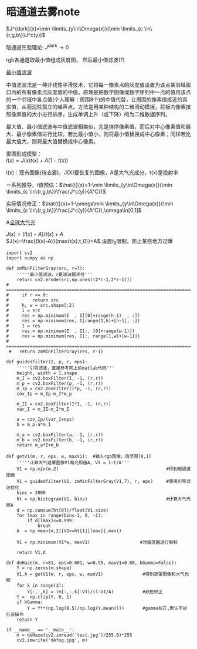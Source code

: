 # 暗通道去雾note
$J^{dark}(x)=\min \limits_{y\in\Omega(x)}(\min \limits_{c \in\{r,g,b\}}J^c(y))$

暗通道先验理论: $J^{dark} \rightarrow 0$

rgb各通道取最小值组成灰度图，
然后最小值滤波(?)

[最小值滤波](https://blog.csdn.net/imwtj123/article/details/79828998)

中值滤波法是一种非线性平滑技术，它将每一像素点的灰度值设置为该点某邻域窗口内的所有像素点灰度值的中值。原理是把数字图像或数字序列中一点的值用该点的一个邻域中各点值(个人理解：周围8个)的中值代替，让周围的像素值接近的真实值，从而消除孤立的噪声点。方法是用某种结构的二维滑动模板，将板内像素按照像素值的大小进行排序，生成单调上升（或下降）的为二维数据序列。

最大值、最小值滤波与中值滤波相类似，先是排序像素值，而后对中心像素值和最大、最小像素值进行比较。若比最小值小，则将最小值替换成中心像素；同样若比最大值大，则将最大值替换成中心像素。

雾图形成模型：\
$I(x)=J(x)t(x)+A(1-t(x))$

I(x)：现有图像(待去雾)，J(X)要恢复的图像，A是大气光成分，t(x)是投射率

一系列推导，t值预估：$\hat{t}(x)=1-\min \limits_{y\in\Omega(x)}(\min \limits_{c \in\{r,g,b\}}\frac{J^c(y)}{A^C})$

实际情况修正：$\hat{t}(x)=1-\omega\min \limits_{y\in\Omega(x)}(\min \limits_{c \in\{r,g,b\}}\frac{J^c(y)}{A^C}),\omega\in[0,1]$

A[全球大气光](https://blog.csdn.net/yinhou1771/article/details/81070803)

$J(x)=(I(x)-A)/t(x)+A$\
$J(x)=\frac{(I(x)-A)}{max(t(x),t_0)}+A$,设置$t_0$限制，防止某些地方过曝
```
import cv2  
import numpy as np  
   
def zmMinFilterGray(src, r=7):  
    '''''最小值滤波，r是滤波器半径'''  
    return cv2.erode(src,np.ones((2*r-1,2*r-1)))
# =============================================================================
#     if r <= 0:  
#         return src  
#     h, w = src.shape[:2]  
#     I = src  
#     res = np.minimum(I  , I[[0]+range(h-1)  , :])  
#     res = np.minimum(res, I[range(1,h)+[h-1], :])  
#     I = res  
#     res = np.minimum(I  , I[:, [0]+range(w-1)])  
#     res = np.minimum(res, I[:, range(1,w)+[w-1]])  
# =============================================================================
 #   return zmMinFilterGray(res, r-1)  
   
def guidedfilter(I, p, r, eps):  
    '''''引导滤波，直接参考网上的matlab代码'''  
    height, width = I.shape  
    m_I = cv2.boxFilter(I, -1, (r,r))  
    m_p = cv2.boxFilter(p, -1, (r,r))  
    m_Ip = cv2.boxFilter(I*p, -1, (r,r))  
    cov_Ip = m_Ip-m_I*m_p  
   
    m_II = cv2.boxFilter(I*I, -1, (r,r))  
    var_I = m_II-m_I*m_I  
   
    a = cov_Ip/(var_I+eps)  
    b = m_p-a*m_I  
   
    m_a = cv2.boxFilter(a, -1, (r,r))  
    m_b = cv2.boxFilter(b, -1, (r,r))  
    return m_a*I+m_b  
   
def getV1(m, r, eps, w, maxV1):  #输入rgb图像，值范围[0,1]  
    '''''计算大气遮罩图像V1和光照值A, V1 = 1-t/A'''  
    V1 = np.min(m,2)                                         #得到暗通道图像  
    V1 = guidedfilter(V1, zmMinFilterGray(V1,7), r, eps)     #使用引导滤波优化  
    bins = 2000  
    ht = np.histogram(V1, bins)                              #计算大气光照A  
    d = np.cumsum(ht[0])/float(V1.size)  
    for lmax in range(bins-1, 0, -1):  
        if d[lmax]<=0.999:  
            break  
    A  = np.mean(m,2)[V1>=ht[1][lmax]].max()  
           
    V1 = np.minimum(V1*w, maxV1)                   #对值范围进行限制  
       
    return V1,A  
   
def deHaze(m, r=81, eps=0.001, w=0.95, maxV1=0.80, bGamma=False):  
    Y = np.zeros(m.shape)  
    V1,A = getV1(m, r, eps, w, maxV1)               #得到遮罩图像和大气光照  
    for k in range(3):  
        Y[:,:,k] = (m[:,:,k]-V1)/(1-V1/A)           #颜色校正  
    Y =  np.clip(Y, 0, 1)  
    if bGamma:  
        Y = Y**(np.log(0.5)/np.log(Y.mean()))       #gamma校正,默认不进行该操作  
    return Y  
   
if __name__ == '__main__':  
    m = deHaze(cv2.imread('test.jpg')/255.0)*255  
    cv2.imwrite('defog.jpg', m) 
```